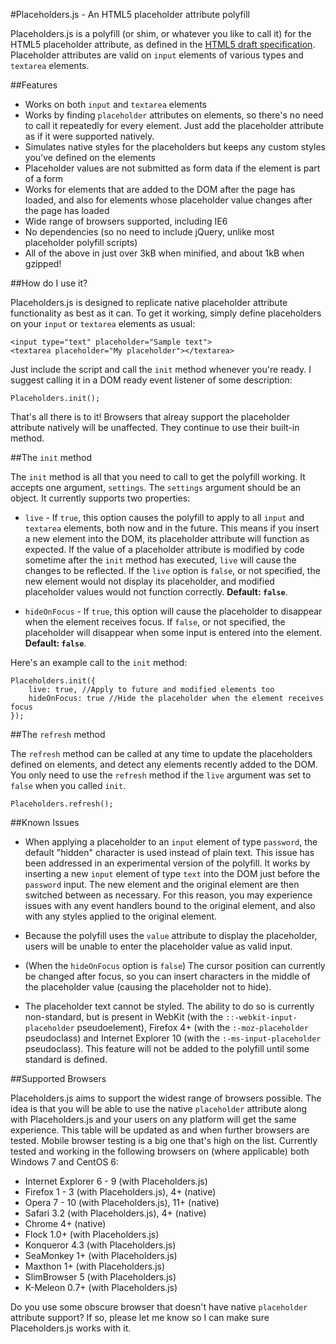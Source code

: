 #Placeholders.js - An HTML5 placeholder attribute polyfill

Placeholders.js is a polyfill (or shim, or whatever you like to call it) for the HTML5 placeholder attribute, as defined in the <a href="http://dev.w3.org/html5/spec/Overview.html#attr-input-placeholder">HTML5 draft specification</a>. Placeholder attributes are valid on `input` elements of various types and `textarea` elements.

##Features

 - Works on both `input` and `textarea` elements
 - Works by finding `placeholder` attributes on elements, so there's no need to call it repeatedly for every element. Just add the placeholder attribute as if it were supported natively.
 - Simulates native styles for the placeholders but keeps any custom styles you've defined on the elements
 - Placeholder values are not submitted as form data if the element is part of a form
 - Works for elements that are added to the DOM after the page has loaded, and also for elements whose placeholder value changes after the page has loaded
 - Wide range of browsers supported, including IE6
 - No dependencies (so no need to include jQuery, unlike most placeholder polyfill scripts)
 - All of the above in just over 3kB when minified, and about 1kB when gzipped!

##How do I use it?

Placeholders.js is designed to replicate native placeholder attribute functionality as best as it can. To get it working, simply define placeholders on your `input` or `textarea` elements as usual:

    <input type="text" placeholder="Sample text">
    <textarea placeholder="My placeholder"></textarea>
    
Just include the script and call the `init` method whenever you're ready. I suggest calling it in a DOM ready event listener of some description:

    Placeholders.init();
    
That's all there is to it! Browsers that alreay support the placeholder attribute natively will be unaffected. They continue to use their built-in method.

##The `init` method

The `init` method is all that you need to call to get the polyfill working. It accepts one argument, `settings`. The `settings` argument should be an object. It currently supports two properties:

 - `live` - If `true`, this option causes the polyfill to apply to all `input` and `textarea` elements, both now and in the future. This means if you insert a new element into the DOM, its placeholder attribute will function as expected. If the value of a placeholder attribute is modified by code sometime after the `init` method has executed, `live` will cause the changes to be reflected. If the `live` option is `false`, or not specified, the new element would not display its placeholder, and modified placeholder values would not function correctly. **Default: `false`**.

 - `hideOnFocus` - If `true`, this option will cause the placeholder to disappear when the element receives focus. If `false`, or not specified, the placeholder will disappear when some input is entered into the element. **Default: `false`**.

Here's an example call to the `init` method:

    Placeholders.init({
    	live: true, //Apply to future and modified elements too
    	hideOnFocus: true //Hide the placeholder when the element receives focus
    });
    
##The `refresh` method

The `refresh` method can be called at any time to update the placeholders defined on elements, and detect any elements recently added to the DOM. You only need to use the `refresh` method if the `live` argument was set to `false` when you called `init`.

    Placeholders.refresh();
    
##Known Issues

 - When applying a placeholder to an `input` element of type `password`, the default "hidden" character is used instead of plain text. This issue has been addressed in an experimental version of the polyfill. It works by inserting a new `input` element of type `text` into the DOM just before the `password` input. The new element and the original element are then switched between as necessary. For this reason, you may experience issues with any event handlers bound to the original element, and also with any styles applied to the original element.

 - Because the polyfill uses the `value` attribute to display the placeholder, users will be unable to enter the placeholder value as valid input.

 - (When the `hideOnFocus` option is `false`) The cursor position can currently be changed after focus, so you can insert characters in the middle of the placeholder value (causing the placeholder not to hide).

 - The placeholder text cannot be styled. The ability to do so is currently non-standard, but is present in WebKit (with the `::-webkit-input-placeholder` pseudoelement), Firefox 4+ (with the `:-moz-placeholder` pseudoclass) and Internet Explorer 10 (with the `:-ms-input-placeholder` pseudoclass). This feature will not be added to the polyfill until some standard is defined.
    
##Supported Browsers

Placeholders.js aims to support the widest range of browsers possible. The idea is that you will be able to use the native `placeholder` attribute along with Placeholders.js and your users on any platform will get the same experience. This table will be updated as and when further browsers are tested. Mobile browser testing is a big one that's high on the list. Currently tested and working in the following browsers on (where applicable) both Windows 7 and CentOS 6:

 - Internet Explorer 6 - 9 (with Placeholders.js)
 - Firefox 1 - 3 (with Placeholders.js), 4+ (native)
 - Opera 7 - 10 (with Placeholders.js), 11+ (native)
 - Safari 3.2 (with Placeholders.js), 4+ (native)
 - Chrome 4+ (native)
 - Flock 1.0+ (with Placeholders.js)
 - Konqueror 4.3 (with Placeholders.js)
 - SeaMonkey 1+ (with Placeholders.js)
 - Maxthon 1+ (with Placeholders.js)
 - SlimBrowser 5 (with Placeholders.js)
 - K-Meleon 0.7+ (with Placeholders.js)

Do you use some obscure browser that doesn't have native `placeholder` attribute support? If so, please let me know so I can make sure Placeholders.js works with it.